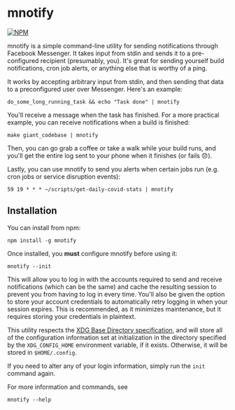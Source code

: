 mnotify
=======

[![NPM](https://nodei.co/npm/mnotify.png)](https://npmjs.org/package/mnotify)

mnotify is a simple command-line utility for sending notifications through Facebook Messenger. It takes input from stdin and sends it to a pre-configured recipient (presumably, you). It's great for sending yourself build notifications, cron job alerts, or anything else that is worthy of a ping.

It works by accepting arbitrary input from stdin, and then sending that data to a preconfigured user over Messenger. Here's an example:

```
do_some_long_running_task && echo "Task done" | mnotify
```

You'll receive a message when the task has finished. For a more practical example, you can receive notifications when a build is finished:

```
make giant_codebase | mnotify
```

Then, you can go grab a coffee or take a walk while your build runs, and you'll get the entire log sent to your phone when it finishes (or fails 😞).

Lastly, you can use mnotify to send you alerts when certain jobs run (e.g. cron jobs or service disruption events):

```
59 19 * * * ~/scripts/get-daily-covid-stats | mnotify
```

## Installation

You can install from npm:

```
npm install -g mnotify
```

Once installed, you **must** configure mnotify before using it:

```
mnotify --init
```

This will allow you to log in with the accounts required to send and receive notifications (which can be the same) and cache the resulting session to prevent you from having to log in every time. You'll also be given the option to store your account credentials to automatically retry logging in when your session expires. This is recommended, as it minimizes maintenance, but it requires storing your credentials in plaintext.

This utility respects the [XDG Base Directory specification](https://specifications.freedesktop.org/basedir-spec/basedir-spec-latest.html), and will store all of the configuration information set at initialization in the directory specified by the `XDG_CONFIG_HOME` environment variable, if it exists. Otherwise, it will be stored in `$HOME/.config`.

If you need to alter any of your login information, simply run the `init` command again.

For more information and commands, see

```
mnotify --help
```